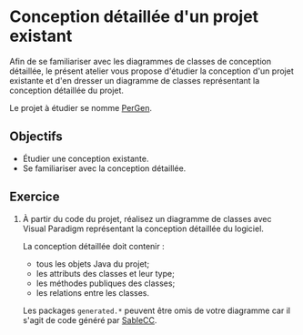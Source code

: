 Conception détaillée d'un projet existant
=========================================

Afin de se familiariser avec les diagrammes de classes de conception détaillée,
le présent atelier vous propose d'étudier la conception d'un projet existante et
d'en dresser un diagramme de classes représentant la conception détaillée du
projet.

Le projet à étudier se nomme [PerGen](https://github.com/jacquesberger/Pergen).

Objectifs
---------

* Étudier une conception existante.
* Se familiariser avec la conception détaillée.

Exercice
--------

1. À partir du code du projet, réalisez un diagramme de classes avec Visual
   Paradigm représentant la conception détaillée du logiciel.

   La conception détaillée doit contenir :
   * tous les objets Java du projet;
   * les attributs des classes et leur type;
   * les méthodes publiques des classes;
   * les relations entre les classes.

   Les packages `generated.*` peuvent être omis de votre diagramme car il s'agit
   de code généré par [SableCC](http://www.sablecc.org/).
